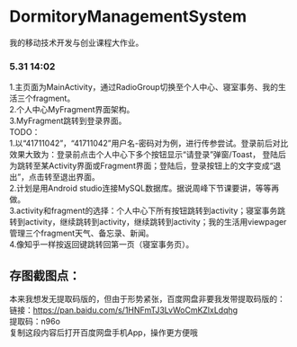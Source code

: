 # DormitoryManagementSystem
我的移动技术开发与创业课程大作业。

### 5.31  14:02

  1.主页面为MainActivity，通过RadioGroup切换至个人中心、寝室事务、我的生活三个fragment。  
2.个人中心MyFragment界面架构。  
3.MyFragment跳转到登录界面。  
TODO：  
1.以“41711042”，“41711042”用户名-密码对为例，进行传参尝试。登录前后对比效果大致为：登录前点击个人中心下多个按钮显示“请登录”弹窗/Toast，
登陆后为跳转至某Activity界面或Fragment界面；登陆后，登录按钮上的文字变成“退出”，点击转至退出界面。  
2.计划是用Android studio连接MySQL数据库。据说周峰下节课要讲，等等再做。  
3.activity和fragment的选择：个人中心下所有按钮跳转到activity；寝室事务跳转到activity，继续跳转到activity，继续跳转到activity；我的生活用viewpager
管理三个fragment天气、备忘录、新闻。  
4.像知乎一样按返回键跳转回第一页（寝室事务页）。

## 存图截图点：
本来我想发无提取码版的，但由于形势紧张，百度网盘非要我发带提取码版的：  
链接：https://pan.baidu.com/s/1HNFmTJ3LvWoCmKZlxLdqhg  
提取码：n96o  
复制这段内容后打开百度网盘手机App，操作更方便哦  
